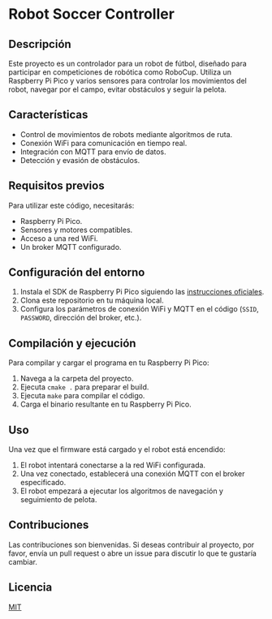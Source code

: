 # Robot Soccer Controller

## Descripción
Este proyecto es un controlador para un robot de fútbol, diseñado para participar en competiciones de robótica como RoboCup. Utiliza un Raspberry Pi Pico y varios sensores para controlar los movimientos del robot, navegar por el campo, evitar obstáculos y seguir la pelota.

## Características
- Control de movimientos de robots mediante algoritmos de ruta.
- Conexión WiFi para comunicación en tiempo real.
- Integración con MQTT para envío de datos.
- Detección y evasión de obstáculos.

## Requisitos previos
Para utilizar este código, necesitarás:
- Raspberry Pi Pico.
- Sensores y motores compatibles.
- Acceso a una red WiFi.
- Un broker MQTT configurado.

## Configuración del entorno
1. Instala el SDK de Raspberry Pi Pico siguiendo las [instrucciones oficiales](https://www.raspberrypi.com/documentation/microcontrollers/raspberry-pi-pico.html).
2. Clona este repositorio en tu máquina local.
3. Configura los parámetros de conexión WiFi y MQTT en el código (`SSID`, `PASSWORD`, dirección del broker, etc.).

## Compilación y ejecución
Para compilar y cargar el programa en tu Raspberry Pi Pico:
1. Navega a la carpeta del proyecto.
2. Ejecuta `cmake .` para preparar el build.
3. Ejecuta `make` para compilar el código.
4. Carga el binario resultante en tu Raspberry Pi Pico.

## Uso
Una vez que el firmware está cargado y el robot está encendido:
1. El robot intentará conectarse a la red WiFi configurada.
2. Una vez conectado, establecerá una conexión MQTT con el broker especificado.
3. El robot empezará a ejecutar los algoritmos de navegación y seguimiento de pelota.

## Contribuciones
Las contribuciones son bienvenidas. Si deseas contribuir al proyecto, por favor, envía un pull request o abre un issue para discutir lo que te gustaría cambiar.

## Licencia
[MIT](https://choosealicense.com/licenses/mit/)
